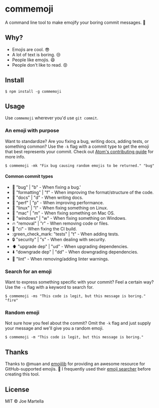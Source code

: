 # commemoji
A command line tool to make emojify your boring commit messages. :star2:

## Why?
* Emojis are cool. :sunglasses:
* A lot of text is boring. :unamused:
* People like emojis. :smile:
* People don't like to read. :rage:

## Install
```
$ npm install -g commemoji
```

## Usage
Use `commemoji` wherever you'd use `git commit`. 

### An emoji with purpose
Want to standardize? Are you fixing a bug, writing docs, adding tests, or something common? Use the `-k` flag with a commit type to get the emoji that best represents your commit. Check out [Atom's contributing guide](https://github.com/atom/atom/blob/master/CONTRIBUTING.md#git-commit-messages) for more info.

```
$ commemoji -mk "Fix bug causing random emojis to be returned." "bug"
```

#### Common commit types
* :bug: "bug" | "b" - When fixing a bug.'
* :art: "formatting" | "f" - When improving the format/structure of the code.
* :memo: "docs" | "d" - When writing docs.
* :racehorse: "perf" | "p" - When improving performance.
* :penguin: "linux" | "l" - When fixing something on Linux.
* :apple: "mac" | "m" - When fixing something on Mac OS.
* :checkered_flag: "windows" | "w" - When fixing something on Windows.
* :fire: "removal" | "r" - When removing code or files.
* :green_heart: "ci" - When fixing the CI build.
* :green_check_mark: "tests" | "t" - When adding tests.
* :lock: "security" | "s" - When dealing with security.
* :arrow_up: "upgrade dep" | "ud" - When upgrading dependencies.
* :arrow_down: "downgrade dep" | "dd" - When downgrading dependencies.
* :shirt: "lint" - When removing/adding linter warnings. 

### Search for an emoji
Want to express something specific with your commit? Feel a certain way? Use the `-s` flag with a keyword to search for.

```
$ commemoji -ms "This code is legit, but this message is boring." "fire"
```

### Random emoji
Not sure how you feel about the commit? Omit the `-k` flag and just supply your message and we'll give you a random emoji.

```
$ commemoji -m "This code is legit, but this message is boring."
```

## Thanks
Thanks to @muan and [emojilib]() for providing an awesome resource for GitHub-supported emojis. :clap: I frequently used their [emoji searcher](http://emoji.muan.co/) before creating this tool.

## License
MIT :copyright: Joe Martella
